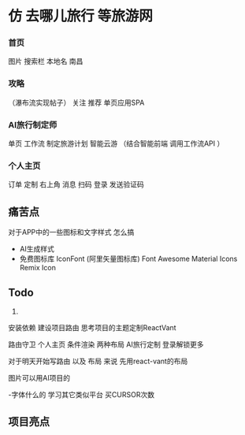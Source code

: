 # 仿 去哪儿旅行 等旅游网

### 首页 
图片 搜索栏  本地名 南昌 
### 攻略 
（瀑布流实现帖子） 关注 推荐 单页应用SPA
### AI旅行制定师 
单页 工作流 制定旅游计划  智能云游 （结合智能前端 调用工作流API  ）
### 个人主页 
订单 定制 右上角 消息 扫码   登录  发送验证码


## 痛苦点
对于APP中的一些图标和文字样式 怎么搞
- AI生成样式
- 免费图标库
IconFont (阿里矢量图标库)
Font Awesome
Material Icons
Remix Icon



## Todo

1. 

安装依赖
建设项目路由
思考项目的主题定制ReactVant

路由守卫 个人主页 条件渲染
两种布局
AI旅行定制 登录解锁更多 

对于明天开始写路由 以及 布局 来说
先用react-vant的布局

图片可以用AI项目的

-字体什么的 学习其它类似平台
买CURSOR次数


## 项目亮点